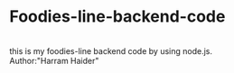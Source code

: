 # Foodies-line-backend-code
<br>
this is my foodies-line backend code by using node.js.
<br>
Author:"Harram Haider"
